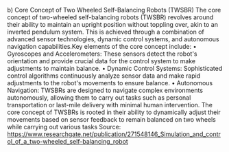 b) Core Concept of Two Wheeled Self-Balancing Robots (TWSBR)
The core concept of two-wheeled self-balancing robots (TWSBR) revolves around their ability to maintain an upright position without toppling over, akin to an inverted pendulum system. This is achieved through a combination of advanced sensor technologies, dynamic control systems, and autonomous navigation capabilities.Key elements of the core concept include:
•	Gyroscopes and Accelerometers: These sensors detect the robot's orientation and provide crucial data for the control system to make adjustments to maintain balance.
•	Dynamic Control Systems: Sophisticated control algorithms continuously analyze sensor data and make rapid adjustments to the robot's movements to ensure balance.
•	Autonomous Navigation: TWSBRs are designed to navigate complex environments autonomously, allowing them to carry out tasks such as personal transportation or last-mile delivery with minimal human intervention.
The core concept of TWSBRs is rooted in their ability to dynamically adjust their movements based on sensor feedback to remain balanced on two wheels while carrying out various tasks 
Source: https://www.researchgate.net/publication/271548146_Simulation_and_control_of_a_two-wheeled_self-balancing_robot
